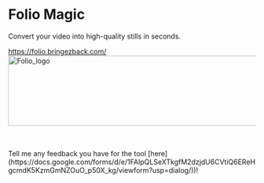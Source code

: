 # Folio Magic

Convert your video into high-quality stills in seconds.

https://folio.bringezback.com/
<img width="647" height="143" alt="Folio_logo" src="https://github.com/user-attachments/assets/ea1d4090-f720-4d0c-9fd2-1cdcb2e40053" />

<br/>
<br/>
Tell me any feedback you have for the tool [here](https://docs.google.com/forms/d/e/1FAIpQLSeXTkgfM2dzjdU6CVtiQ6EReHgcmdK5KzmGmNZOuO_p50X_kg/viewform?usp=dialog/))!
